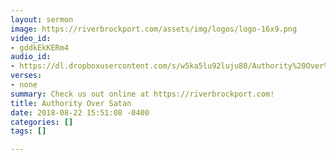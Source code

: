 ```yaml
---
layout: sermon
image: https://riverbrockport.com/assets/img/logos/logo-16x9.png
video_id:
- gddkEkKERm4
audio_id:
- https://dl.dropboxusercontent.com/s/w5ka5lu92luju80/Authority%20Over%20Satan.mp3?dl=0
verses:
- none
summary: Check us out online at https://riverbrockport.com!
title: Authority Over Satan
date: 2018-08-22 15:51:08 -0400
categories: []
tags: []

---
```

